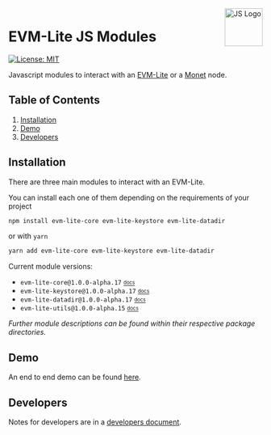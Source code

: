 <img width="75px" height="75px" align="right" alt="JS Logo" src="https://upload.wikimedia.org/wikipedia/commons/thumb/9/99/Unofficial_JavaScript_logo_2.svg/1024px-Unofficial_JavaScript_logo_2.svg.png" title="Javascript Modules"/>

# EVM-Lite JS Modules

[![License: MIT](https://img.shields.io/badge/License-MIT-yellow.svg)](https://opensource.org/licenses/MIT)

Javascript modules to interact with an [EVM-Lite]() or a [Monet]() node.

## Table of Contents

1. [Installation](#installation)
2. [Demo](#Demo)
3. [Developers](#developers)

## Installation

There are three main modules to interact with an EVM-Lite.

You can install each one of them depending on the requirements of your project

```bash
npm install evm-lite-core evm-lite-keystore evm-lite-datadir
```

or with `yarn`

```bash
yarn add evm-lite-core evm-lite-keystore evm-lite-datadir
```

Current module versions:

-   `evm-lite-core@1.0.0-alpha.17` [<sub><sup>docs</sup></sub>](packages/core/README.md)
-   `evm-lite-keystore@1.0.0-alpha.17` [<sub><sup>docs</sup></sub>](packages/keystore/README.md)
-   `evm-lite-datadir@1.0.0-alpha.17` [<sub><sup>docs</sup></sub>](packages/datadir/README.md)
-   `evm-lite-utils@1.0.0-alpha.15` [<sub><sup>docs</sup></sub>](packages/utils/README.md)

_Further module descriptions can be found within their respective package directories._

## Demo

An end to end demo can be found [here](demo/README.md).

## Developers

Notes for developers are in a [developers document](docs/developers.md).
